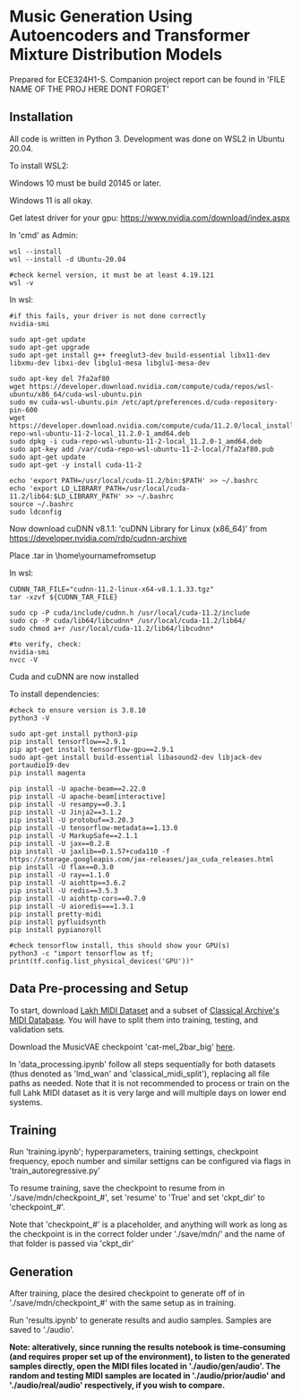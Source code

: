 # Music Generation Using Autoencoders and Transformer Mixture Distribution Models
Prepared for ECE324H1-S. Companion project report can be found in 'FILE NAME OF THE PROJ HERE DONT FORGET'

## Installation
All code is written in Python 3. Development was done on WSL2 in Ubuntu 20.04.

To install WSL2:

Windows 10 must be build 20145 or later.

Windows 11 is all okay.

Get latest driver for your gpu: https://www.nvidia.com/download/index.aspx 

In 'cmd' as Admin:
```
wsl --install
wsl --install -d Ubuntu-20.04

#check kernel version, it must be at least 4.19.121
wsl -v
```

In wsl:
```
#if this fails, your driver is not done correctly
nvidia-smi

sudo apt-get update
sudo apt-get upgrade
sudo apt-get install g++ freeglut3-dev build-essential libx11-dev libxmu-dev libxi-dev libglu1-mesa libglu1-mesa-dev

sudo apt-key del 7fa2af80
wget https://developer.download.nvidia.com/compute/cuda/repos/wsl-ubuntu/x86_64/cuda-wsl-ubuntu.pin
sudo mv cuda-wsl-ubuntu.pin /etc/apt/preferences.d/cuda-repository-pin-600
wget https://developer.download.nvidia.com/compute/cuda/11.2.0/local_installers/cuda-repo-wsl-ubuntu-11-2-local_11.2.0-1_amd64.deb
sudo dpkg -i cuda-repo-wsl-ubuntu-11-2-local_11.2.0-1_amd64.deb
sudo apt-key add /var/cuda-repo-wsl-ubuntu-11-2-local/7fa2af80.pub 
sudo apt-get update
sudo apt-get -y install cuda-11-2

echo 'export PATH=/usr/local/cuda-11.2/bin:$PATH' >> ~/.bashrc
echo 'export LD_LIBRARY_PATH=/usr/local/cuda-11.2/lib64:$LD_LIBRARY_PATH' >> ~/.bashrc
source ~/.bashrc
sudo ldconfig
```
Now download cuDNN v8.1.1: 'cuDNN Library for Linux (x86_64)' from https://developer.nvidia.com/rdp/cudnn-archive

Place .tar in \home\yournamefromsetup

In wsl:
```
CUDNN_TAR_FILE="cudnn-11.2-linux-x64-v8.1.1.33.tgz"
tar -xzvf ${CUDNN_TAR_FILE}

sudo cp -P cuda/include/cudnn.h /usr/local/cuda-11.2/include
sudo cp -P cuda/lib64/libcudnn* /usr/local/cuda-11.2/lib64/
sudo chmod a+r /usr/local/cuda-11.2/lib64/libcudnn*

#to verify, check:
nvidia-smi
nvcc -V
```
Cuda and cuDNN are now installed

To install dependencies:
```
#check to ensure version is 3.8.10
python3 -V

sudo apt-get install python3-pip
pip install tensorflow==2.9.1
pip apt-get install tensorflow-gpu==2.9.1
sudo apt-get install build-essential libasound2-dev libjack-dev portaudio19-dev
pip install magenta

pip install -U apache-beam==2.22.0
pip install -U apache-beam[interactive]
pip install -U resampy==0.3.1
pip install -U Jinja2==3.1.2
pip install -U protobuf==3.20.3
pip install -U tensorflow-metadata==1.13.0
pip install -U MarkupSafe==2.1.1
pip install -U jax==0.2.8
pip install -U jaxlib==0.1.57+cuda110 -f https://storage.googleapis.com/jax-releases/jax_cuda_releases.html
pip install -U flax==0.3.0
pip install -U ray==1.1.0
pip install -U aiohttp==3.6.2
pip install -U redis==3.5.3
pip install -U aiohttp-cors==0.7.0
pip install -U aioredis===1.3.1
pip install pretty-midi
pip install pyfluidsynth
pip install pypianoroll

#check tensorflow install, this should show your GPU(s)
python3 -c "import tensorflow as tf; print(tf.config.list_physical_devices('GPU'))"
```

## Data Pre-processing and Setup
To start, download [Lakh MIDI Dataset](https://colinraffel.com/projects/lmd/) and a subset of [Classical Archive's MIDI Database](https://www.classicalarchives.com/midi.html). You will have to split them into training, testing, and validation sets.

Download the MusicVAE checkpoint 'cat-mel_2bar_big' [here](https://storage.googleapis.com/magentadata/models/music_vae/checkpoints/cat-mel_2bar_big.tar).

In 'data_processing.ipynb' follow all steps sequentially for both datasets (thus denoted as 'lmd_wan' and 'classical_midi_split'), replacing all file paths as needed. Note that it is not recommended to process or train on the full Lahk MIDI dataset as it is very large and will multiple days on lower end systems.

## Training

Run 'training.ipynb'; hyperparameters, training settings, checkpoint frequency, epoch number and similar settigns can be configured via flags in 'train_autoregressive.py'

To resume training, save the checkpoint to resume from in './save/mdn/checkpoint_#', set 'resume' to 'True' and set 'ckpt_dir' to 'checkpoint_#'. 

Note that 'checkpoint_#' is a placeholder, and anything will work as long as the checkpoint is in the correct folder under './save/mdn/' and the name of that folder is passed via 'ckpt_dir' 

## Generation

After training, place the desired checkpoint to generate off of in './save/mdn/checkpoint_#' with the same setup as in training. 

Run 'results.ipynb' to generate results and audio samples. Samples are saved to './audio'. 

**Note: alteratively, since running the results notebook is time-consuming (and requires proper set up of the environment), to listen to the generated samples directly, open the MIDI files located in './audio/gen/audio'. The random and testing MIDI samples are located in './audio/prior/audio' and './audio/real/audio' respectively, if you wish to compare.**


